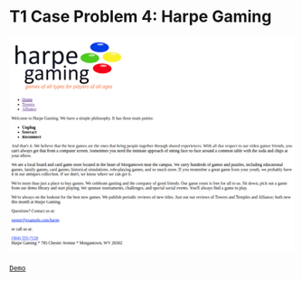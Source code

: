 # T1 Case Problem 4: Harpe Gaming

[![Harpe Gaming](assets/harpegaming.png)](https://hesbon-osoro.github.io/HarpeGaming/)

[`Demo`](https://hesbon-osoro.github.io/HarpeGaming/)
